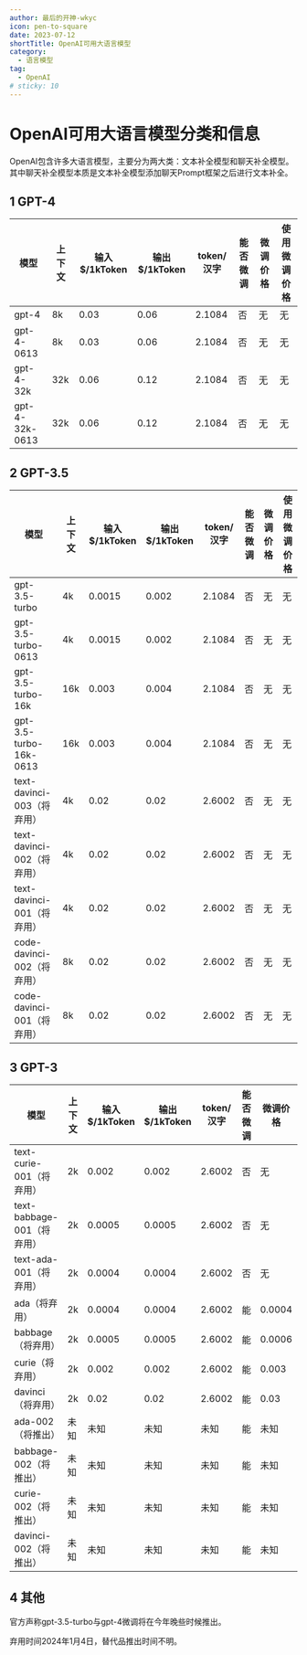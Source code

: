 ```yaml
---
author: 最后的开神-wkyc
icon: pen-to-square
date: 2023-07-12
shortTitle: OpenAI可用大语言模型
category:
  - 语言模型
tag:
  - OpenAI
# sticky: 10
---
```


# OpenAI可用大语言模型分类和信息

OpenAI包含许多大语言模型，主要分为两大类：文本补全模型和聊天补全模型。其中聊天补全模型本质是文本补全模型添加聊天Prompt框架之后进行文本补全。

<!-- more -->

## 1 GPT-4

|模型|上下文|输入$/1kToken|输出$/1kToken|token/汉字|能否微调|微调价格|使用微调价格|
|-|-|-|-|-|-|-|-|
|gpt-4|8k|0.03|0.06|2.1084|否|无|无|
|gpt-4-0613|8k|0.03|0.06|2.1084|否|无|无|
|gpt-4-32k|32k|0.06|0.12|2.1084|否|无|无|
|gpt-4-32k-0613|32k|0.06|0.12|2.1084|否|无|无|

## 2 GPT-3.5
|模型|上下文|输入$/1kToken|输出$/1kToken|token/汉字|能否微调|微调价格|使用微调价格|
|-|-|-|-|-|-|-|-|
|gpt-3.5-turbo|4k|0.0015|0.002|2.1084|否|无|无|
|gpt-3.5-turbo-0613|4k|0.0015|0.002|2.1084|否|无|无|
|gpt-3.5-turbo-16k|16k|0.003|0.004|2.1084|否|无|无|
|gpt-3.5-turbo-16k-0613|16k|0.003|0.004|2.1084|否|无|无|
|text-davinci-003（将弃用）|4k|0.02|0.02|2.6002|否|无|无|
|text-davinci-002（将弃用）|4k|0.02|0.02|2.6002|否|无|无|
|text-davinci-001（将弃用）|4k|0.02|0.02|2.6002|否|无|无|
|code-davinci-002（将弃用）|8k|0.02|0.02|2.6002|否|无|无|
|code-davinci-001（将弃用）|8k|0.02|0.02|2.6002|否|无|无|

## 3 GPT-3
|模型|上下文|输入$/1kToken|输出$/1kToken|token/汉字|能否微调|微调价格|使用微调价格|
|-|-|-|-|-|-|-|-|
|text-curie-001（将弃用）|2k|0.002|0.002|2.6002|否|无|无|
|text-babbage-001（将弃用）|2k|0.0005|0.0005|2.6002|否|无|无|
|text-ada-001（将弃用）|2k|0.0004|0.0004|2.6002|否|无|无|
|ada（将弃用）|2k|0.0004|0.0004|2.6002|能|0.0004|0.0016|
|babbage（将弃用）|2k|0.0005|0.0005|2.6002|能|0.0006|0.0024|
|curie（将弃用）|2k|0.002|0.002|2.6002|能|0.003|0.012|
|davinci（将弃用）|2k|0.02|0.02|2.6002|能|0.03|0.12|
|ada-002（将推出）|未知|未知|未知|未知|能|未知|未知|
|babbage-002（将推出）|未知|未知|未知|未知|能|未知|未知|
|curie-002（将推出）|未知|未知|未知|未知|能|未知|未知|
|davinci-002（将推出）|未知|未知|未知|未知|能|未知|未知|

## 4 其他

官方声称gpt-3.5-turbo与gpt-4微调将在今年晚些时候推出。

弃用时间2024年1月4日，替代品推出时间不明。
